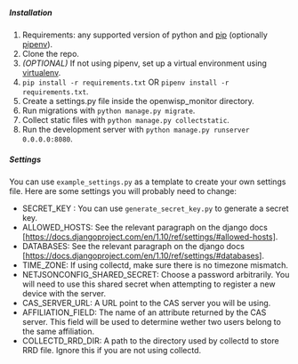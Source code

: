 ##### Installation
1. Requirements: any supported version of python and [pip] (optionally [pipenv]).
2. Clone the repo.
3. *(OPTIONAL)* If not using pipenv, set up a virtual environment using [virtualenv].
4. `pip install -r requirements.txt` OR `pipenv install -r requirements.txt`.
5. Create a settings.py file inside the openwisp_monitor directory.
6. Run migrations with `python manage.py migrate`.
7. Collect static files with `python manage.py collectstatic`.
8. Run the development server with `python manage.py runserver 0.0.0.0:8080`.

##### Settings

You can use `example_settings.py` as a template to create your own settings file.
Here are some settings you will probably need to change:

- SECRET_KEY : You can use `generate_secret_key.py` to generate a secret key.
- ALLOWED_HOSTS: See the relevant paragraph on the django docs [https://docs.djangoproject.com/en/1.10/ref/settings/#allowed-hosts].
- DATABASES: See the relevant paragraph on the django docs [https://docs.djangoproject.com/en/1.10/ref/settings/#databases].
- TIME_ZONE: If using collectd, make sure there is no timezone mismatch.
- NETJSONCONFIG_SHARED_SECRET: Choose a password arbitrarily. You will need to use this shared secret when attempting to register a new device with the server.
- CAS_SERVER_URL: A URL point to the CAS server you will be using.
- AFFILIATION_FIELD: The name of an attribute returned by the CAS server. This field will be used to determine wether two users belong to the same affiliation.
- COLLECTD_RRD_DIR: A path to the directory used by collectd to store RRD file. Ignore this if you are not using collectd.

[pip]:[https://pip.pypa.io/en/stable/]
[pipenv]:[https://github.com/pypa/pipenv]
[virtualenv]:[https://virtualenv.pypa.io/en/stable/]